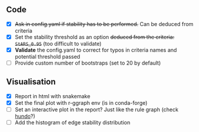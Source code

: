 ## Code

- [x] ~~Ask in config.yaml if stability has to be performed.~~ Can be deduced from criteria
- [x] Set the stability threshold as an option ~~deduced from the criteria: `StARS_0.95`~~ (too difficult to validate)
- [x] **Validate** the config.yaml to correct for typos in criteria names and potential threshold passed
- [ ] Provide custom number of bootstraps (set to 20 by default)

## Visualisation

- [x] Report in html with snakemake
- [x] Set the final plot with r-ggraph env (is in conda-forge)
- [ ] Set an interactive plot in the report? Just like the rule graph (check [hundo](https://github.com/pnnl/hundo)?)
- [ ] Add the histogram of edge stability distribution
